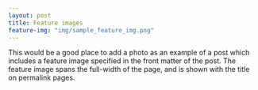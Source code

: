 ```yaml
---
layout: post
title: Feature images
feature-img: "img/sample_feature_img.png"
---
```

This would be a good place to add a photo as an example of a post which includes a feature image specified in the front matter of the post. The feature image spans the full-width of the page, and is shown with the title on permalink pages.
